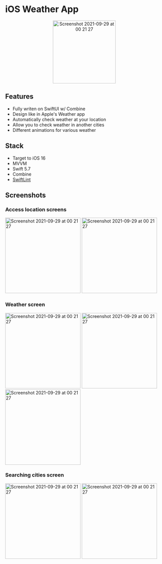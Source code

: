 # iOS Weather App

<p align="center">
<img width="200" alt="Screenshot 2021-09-29 at 00 21 27" src="https://user-images.githubusercontent.com/44808549/209850310-d4ad3122-10bb-4426-8da3-660ce18ca806.png">
</p>

## Features
- Fully writen on SwiftUI w/ Combine
- Design like in Apple's Weather app
- Automatically check weather at your location
- Allow you to check weather in another cities
- Different animations for various weather

## Stack
- Target to iOS 16
- MVVM
- Swift 5.7
- Combine
- [SwiftLint](https://github.com/realm/SwiftLint)

## Screenshots
### Access location screens
<p align="leading">
<img width="240" alt="Screenshot 2021-09-29 at 00 21 27" src="https://user-images.githubusercontent.com/44808549/209848108-5ea9fcaa-d7b1-4f82-b9ac-87258ec77ff9.png">
<img width="240" alt="Screenshot 2021-09-29 at 00 21 27" src="https://user-images.githubusercontent.com/44808549/209848261-83474fa0-cef6-4512-9566-e345c52a9bd5.png">
</p>

### Weather screen
<p align="leading">
<img width="240" alt="Screenshot 2021-09-29 at 00 21 27" src="https://user-images.githubusercontent.com/44808549/209848405-004685de-6d0d-4176-9fbd-b8b7fd21e7f5.png">
<img width="240" alt="Screenshot 2021-09-29 at 00 21 27" src="https://user-images.githubusercontent.com/44808549/209849598-72e1024b-efec-4e29-b20e-991bf3922002.png">
<img width="240" alt="Screenshot 2021-09-29 at 00 21 27" src="https://user-images.githubusercontent.com/44808549/209848415-749cd512-6337-4185-9d5d-5f1dea5c162a.png">
</p>

### Searching cities screen
<p align="leading">
<img width="240" alt="Screenshot 2021-09-29 at 00 21 27" src="https://user-images.githubusercontent.com/44808549/209848980-f70f7def-17ca-45f2-b64a-c9ed37c9e09e.png">
<img width="240" alt="Screenshot 2021-09-29 at 00 21 27" src="https://user-images.githubusercontent.com/44808549/209849019-cc60787b-0ee3-46f1-ba63-c889ba0dcd85.png">
</p>
